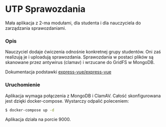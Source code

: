 # UTP Sprawozdania

Mała aplikacja z 2-ma modułami, dla studenta i dla nauczyciela do zarządzania sprawozdaniami.


### Opis

Nauczyciel dodaje ćwiczenia odnośnie konkretnej grupy studentów. Oni zaś realizują je i uploadują sprawozdania.
Sprawozdania w postaci plików są skanowane przez antywirus (clamav) i wrzucane do GridFS w MongoDB.

Dokumentacja podstawki [express-vue/express-vue](https://github.com/express-vue/express-vue)

### Uruchomienie

Aplikacja wymaga połączenia z MongoDB i ClamAV. Całość skonfigurowana jest dzięki docker-compose.
Wystarczy odpalić poleceniem:

```sh
$ docker-compose up -d
```

Aplikacja działa na porcie 9000.
